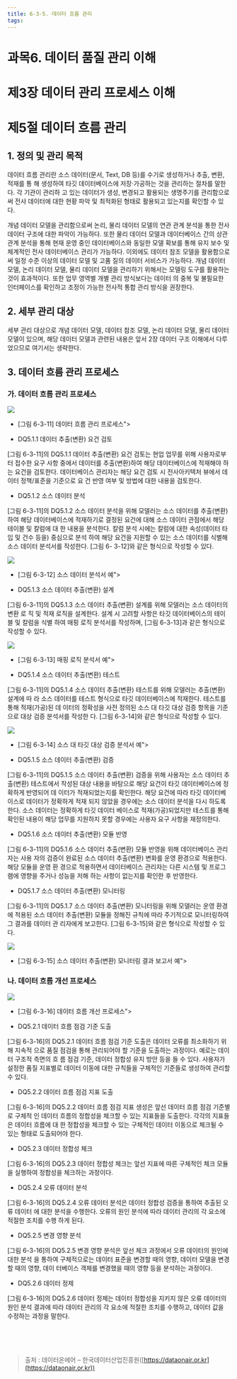 ```yaml
---
title: 6-3-5. 데이터 흐름 관리
tags: 
---
```


# 과목6. 데이터 품질 관리 이해
# 제3장 데이터 관리 프로세스 이해
# 제5절 데이터 흐름 관리

## 1. 정의 및 관리 목적

데이터 흐름 관리란 소스 데이터(문서, Text, DB 등)를 수기로 생성하거나 추출, 변환, 적재를 통 해 생성하여 타깃 데이터베이스에 저장·가공하는 것을 관리하는 절차를 말한다. 각 기관이 관리하 고 있는 데이터가 생성, 변경되고 활용되는 생명주기를 관리함으로써 전사 데이터에 대한 현황 파악 및 최적화된 형태로 활용되고 있는지를 확인할 수 있다.

개념 데이터 모델을 관리함으로써 논리, 물리 데이터 모델의 연관 관계 분석을 통한 전사 데이터 구조에 대한 파악이 가능하다. 또한 물리 데이터 모델과 데이터베이스 간의 상관 관계 분석을 통해 현재 운영 중인 데이터베이스와 동일한 모델 확보를 통해 유지 보수 및 체계적인 전사 데이터베이스 관리가 가능하다. 이외에도 데이터 참조 모델을 활용함으로써 일정 수준 이상의 데이터 모델 및 고품 질의 데이터 서비스가 가능하다. 개념 데이터 모델, 논리 데이터 모델, 물리 데이터 모델을 관리하기 위해서는 모델링 도구를 활용하는 것이 효과적이다. 또한 업무 영역별 개별 관리 방식보다는 데이터 의 중복 및 불필요한 인터페이스를 확인하고 조정이 가능한 전사적 통합 관리 방식을 권장한다.

## 2. 세부 관리 대상

세부 관리 대상으로 개념 데이터 모델, 데이터 참조 모델, 논리 데이터 모델, 물리 데이터 모델이 있으며, 해당 데이터 모델과 관련된 내용은 앞서 2장 데이터 구조 이해에서 다루었으므로 여기서는 생략한다.

## 3. 데이터 흐름 관리 프로세스

### 가. 데이터 흐름 관리 프로세스

![](../images_files/060809_edu_01.gif)

  * [그림 6-3-11] 데이터 흐름 관리 프로세스">

  * DQ5.1.1 데이터 추출(변환) 요건 검토

[그림 6-3-11]의 DQ5.1.1 데이터 추출(변환) 요건 검토는 현업 업무를 위해 사용자로부터 접수한 요구 사항 중에서 데이터를 추출(변환)하여 해당 데이터베이스에 적재해야 하는 요건을 검토한다. 데이터베이스 관리자는 해당 요건 검토 시 전사아키텍처 뷰에서 데이터 정책/표준을 기준으로 요 건 반영 여부 및 방법에 대한 내용을 검토한다.

  * DQ5.1.2 소스 데이터 분석

[그림 6-3-11]의 DQ5.1.2 소스 데이터 분석을 위해 모델러는 소스 데이터를 추출(변환)하여 해당 데이터베이스에 적재하기로 결정된 요건에 대해 소스 데이터 관점에서 해당 테이블 및 칼럼에 대 한 내용을 분석한다. 칼럼 분석 시에는 칼럼에 대한 속성(데이터 타입 및 건수 등을) 중심으로 분석 하여 해당 요건을 지원할 수 있는 소스 데이터를 식별해 소스 데이터 분석서를 작성한다. [그림 6- 3-12]와 같은 형식으로 작성할 수 있다.

![](../images_files/060809_edu_02.gif)

  * [그림 6-3-12] 소스 데이터 분석서 예">

  * DQ5.1.3 소스 데이터 추출(변환) 설계

[그림 6-3-11]의 DQ5.1.3 소스 데이터 추출(변환) 설계를 위해 모델러는 소스 데이터의 변환 로 직 및 적재 로직을 설계한다. 설계 시 고려할 사항은 타깃 데이터베이스의 테이블 및 칼럼을 식별 하여 매핑 로직 분석서를 작성하며, [그림 6-3-13]과 같은 형식으로 작성할 수 있다.

![](../images_files/060809_edu_03.gif)

  * [그림 6-3-13] 매핑 로직 분석서 예">

  * DQ5.1.4 소스 데이터 추출(변환) 테스트

[그림 6-3-11]의 DQ5.1.4 소스 데이터 추출(변환) 테스트를 위해 모델러는 추출(변환) 설계에 따 라 소스 데이터를 테스트 형식으로 타깃 데이터베이스에 적재한다. 테스트를 통해 적재(가공)된 데 이터의 정확성을 사전 정의된 소스 대 타깃 대상 검증 항목을 기준으로 대상 검증 분석서를 작성한 다. [그림 6-3-14]와 같은 형식으로 작성할 수 있다.

![](../images_files/060809_edu_04.gif)

  * [그림 6-3-14] 소스 대 타깃 대상 검증 분석서 예">

  * DQ5.1.5 소스 데이터 추출(변환) 검증

[그림 6-3-11]의 DQ5.1.5 소스 데이터 추출(변환) 검증을 위해 사용자는 소스 데이터 추출(변환) 테스트에서 작성된 대상 내용을 바탕으로 해당 요건이 타깃 데이터베이스에 정확하게 반영되어 데 이터가 적재되었는지를 확인한다. 해당 요건에 따라 타깃 데이터베이스로 데이터가 정확하게 적재 되지 않았을 경우에는 소스 데이터 분석을 다시 하도록 한다. 소스 데이터는 정확하게 타깃 데이터 베이스로 적재(가공)되었지만 테스트를 통해 확인된 내용이 해당 업무를 지원하지 못할 경우에는 사용자 요구 사항을 재정의한다.

  * DQ5.1.6 소스 데이터 추출(변환) 모듈 반영

[그림 6-3-11]의 DQ5.1.6 소스 데이터 추출(변환) 모듈 반영을 위해 데이터베이스 관리자는 사용 자의 검증이 완료된 소스 데이터 추출(변환) 변화를 운영 환경으로 적용한다. 해당 모듈을 운영 환 경으로 적용하면서 데이터베이스 관리자는 다른 시스템 및 프로그램에 영향을 주거나 성능을 저해 하는 사항이 없는지를 확인한 후 반영한다.

  * DQ5.1.7 소스 데이터 추출(변환) 모니터링

[그림 6-3-11]의 DQ5.1.7 소스 데이터 추출(변환) 모니터링을 위해 모델러는 운영 환경에 적용된 소스 데이터 추출(변환) 모듈을 정해진 규칙에 따라 주기적으로 모니터링하여 그 결과를 데이터 관 리자에게 보고한다. [그림 6-3-15]와 같은 형식으로 작성할 수 있다.

![](../images_files/060809_edu_05.gif)

  * [그림 6-3-15] 소스 데이터 추출(변환) 모니터링 결과 보고서 예">

### 나. 데이터 흐름 개선 프로세스

![](../images_files/060809_edu_06.gif)

  * [그림 6-3-16] 데이터 흐름 개선 프로세스">

  * DQ5.2.1 데이터 흐름 점검 기준 도출

[그림 6-3-16]의 DQ5.2.1 데이터 흐름 점검 기준 도출은 데이터 오류를 최소화하기 위해 지속적 으로 품질 점검을 통해 관리되어야 할 기준을 도출하는 과정이다. 예로는 데이터 구조적 측면의 흐 름 점검 기준, 데이터 정합성 유지 방안 등을 들 수 있다. 사용자가 설정한 품질 지표별로 데이터 이동에 대한 규칙들을 구체적인 기준들로 생성하여 관리할 수 있다.

  * DQ5.2.2 데이터 흐름 점검 지표 도출

[그림 6-3-16]의 DQ5.2.2 데이터 흐름 점검 지표 생성은 앞선 데이터 흐름 점검 기준별로 구체적 인 데이터 흐름의 정합성을 체크할 수 있는 지표들을 도출한다. 각각의 지표들은 데이터 흐름에 대 한 정합성을 체크할 수 있는 구체적인 데이터 이동으로 체크될 수 있는 형태로 도출되어야 한다.

  * DQ5.2.3 데이터 정합성 체크

[그림 6-3-16]의 DQ5.2.3 데이터 정합성 체크는 앞선 지표에 따른 구체적인 체크 모듈을 실행하여 정합성을 체크하는 과정이다.

  * DQ5.2.4 오류 데이터 분석

[그림 6-3-16]의 DQ5.2.4 오류 데이터 분석은 데이터 정합성 검증을 통하여 추출된 오류 데이터 에 대한 분석을 수행한다. 오류의 원인 분석에 따라 데이터 관리의 각 요소에 적절한 조치를 수행 하게 된다.

  * DQ5.2.5 변경 영향 분석

[그림 6-3-16]의 DQ5.2.5 변경 영향 분석은 앞선 체크 과정에서 오류 데이터의 원인에 대한 분석 을 통하여 구체적으로는 데이터 표준을 변경할 때의 영향, 데이터 모델을 변경할 때의 영향, 데이 터베이스 객체를 변경했을 때의 영향 등을 분석하는 과정이다.

  * DQ5.2.6 데이터 정제

[그림 6-3-16]의 DQ5.2.6 데이터 정제는 데이터 정합성을 지키지 않은 오류 데이터의 원인 분석 결과에 따라 데이터 관리의 각 요소에 적절한 조치를 수행하고, 데이터 값을 수정하는 과정을 말한다.

<br><br><br>
> 출처 : 데이터온에어 – 한국데이터산업진흥원([https://dataonair.or.kr](https://dataonair.or.kr))